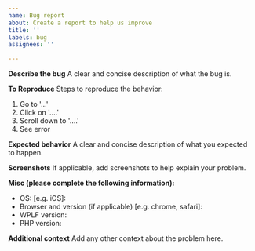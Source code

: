 ```yaml
---
name: Bug report
about: Create a report to help us improve
title: ''
labels: bug
assignees: ''

---
```


**Describe the bug**
A clear and concise description of what the bug is.

**To Reproduce**
Steps to reproduce the behavior:
1. Go to '...'
2. Click on '....'
3. Scroll down to '....'
4. See error

**Expected behavior**
A clear and concise description of what you expected to happen.

**Screenshots**
If applicable, add screenshots to help explain your problem.

**Misc (please complete the following information):**
 - OS: [e.g. iOS]:
 - Browser and version (if applicable) [e.g. chrome, safari]:
 - WPLF version: 
 - PHP version:

**Additional context**
Add any other context about the problem here.
